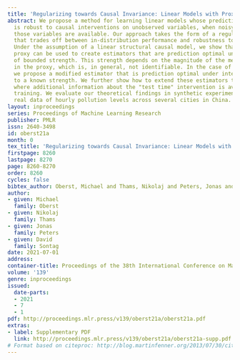 ```yaml
---
title: 'Regularizing towards Causal Invariance: Linear Models with Proxies'
abstract: We propose a method for learning linear models whose predictive performance
  is robust to causal interventions on unobserved variables, when noisy proxies of
  those variables are available. Our approach takes the form of a regularization term
  that trades off between in-distribution performance and robustness to interventions.
  Under the assumption of a linear structural causal model, we show that a single
  proxy can be used to create estimators that are prediction optimal under interventions
  of bounded strength. This strength depends on the magnitude of the measurement noise
  in the proxy, which is, in general, not identifiable. In the case of two proxy variables,
  we propose a modified estimator that is prediction optimal under interventions up
  to a known strength. We further show how to extend these estimators to scenarios
  where additional information about the "test time" intervention is available during
  training. We evaluate our theoretical findings in synthetic experiments and using
  real data of hourly pollution levels across several cities in China.
layout: inproceedings
series: Proceedings of Machine Learning Research
publisher: PMLR
issn: 2640-3498
id: oberst21a
month: 0
tex_title: 'Regularizing towards Causal Invariance: Linear Models with Proxies'
firstpage: 8260
lastpage: 8270
page: 8260-8270
order: 8260
cycles: false
bibtex_author: Oberst, Michael and Thams, Nikolaj and Peters, Jonas and Sontag, David
author:
- given: Michael
  family: Oberst
- given: Nikolaj
  family: Thams
- given: Jonas
  family: Peters
- given: David
  family: Sontag
date: 2021-07-01
address:
container-title: Proceedings of the 38th International Conference on Machine Learning
volume: '139'
genre: inproceedings
issued:
  date-parts:
  - 2021
  - 7
  - 1
pdf: http://proceedings.mlr.press/v139/oberst21a/oberst21a.pdf
extras:
- label: Supplementary PDF
  link: http://proceedings.mlr.press/v139/oberst21a/oberst21a-supp.pdf
# Format based on citeproc: http://blog.martinfenner.org/2013/07/30/citeproc-yaml-for-bibliographies/
---
```

